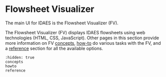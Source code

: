 # Flowsheet Visualizer
The main UI for IDAES is the Flowsheet Visualizer (FV).

The Flowsheet Visualizer (FV) displays IDAES flowsheets using web technologies (HTML, CSS, JavaScript).
Other pages in this section provide more information on FV [concepts](#fv-concepts), [how-to](#fv-howto) do various
tasks with the FV, and a [reference](#fv-ref) section for all the available options.

```{toctree}
:hidden: true
concepts
howto
reference
```